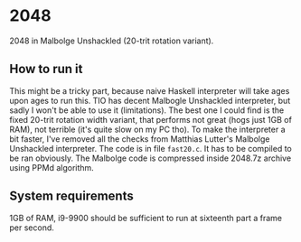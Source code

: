# 2048

2048 in Malbolge Unshackled (20-trit rotation variant).

## How to run it

This might be a tricky part, because naive Haskell interpreter will take ages upon ages to run this. TIO has decent Malbogle Unshackled interpreter, but sadly I won't be able to use it (limitations). The best one I could find is the fixed 20-trit rotation width variant, that performs not great (hogs just 1GB of RAM), not terrible (it's quite slow on my PC tho). To make the interpreter a bit faster, I've removed all the checks from Matthias Lutter's Malbolge Unshackled interpreter. The code is in file `fast20.c`. It has to be compiled to be ran obviously. The Malbolge code is compressed inside 2048.7z archive using PPMd algorithm.

## System requirements

1GB of RAM, i9-9900 should be sufficient to run at sixteenth part a frame per second.

